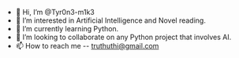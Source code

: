 - 👋 Hi, I’m @Tyr0n3-m1k3
- 👀 I’m interested in Artificial Intelligence and Novel reading.
- 🌱 I’m currently learning Python.
- 💞️ I’m looking to collaborate on any Python project that involves AI.
- 📫 How to reach me -- truthuthi@gmail.com

<!---
Tyr0n3-m1k3/Tyr0n3-m1k3 is a ✨ special ✨ repository because its `README.md` (this file) appears on your GitHub profile.
You can click the Preview link to take a look at your changes.
--->
